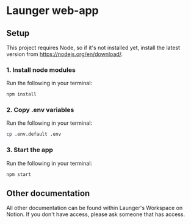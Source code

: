 # Launger web-app
## Setup
This project requires Node, so if it's not installed yet, install the latest version from https://nodejs.org/en/download/.
### 1. Install node modules
Run the following in your terminal:
```bash
npm install
```
### 2. Copy .env variables
Run the following in your terminal:
```bash
cp .env.default .env
```
### 3. Start the app
Run the following in your terminal:
```bash
npm start
```
## Other documentation
All other documentation can be found within Launger's Workspace on Notion. If you don't have access, please ask someone that has access.